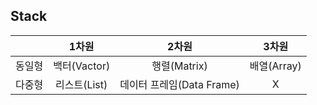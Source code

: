 ## Stack
|         |1차원 | 2차원  | 3차원  |
|:------:|:------------:|:-----------------:|:-----------------:|
| 동일형 | 백터(Vactor) | 행렬(Matrix)        |   배열(Array)        |
| 다중형     | 리스트(List)  | 데이터 프레임(Data Frame) | X |
